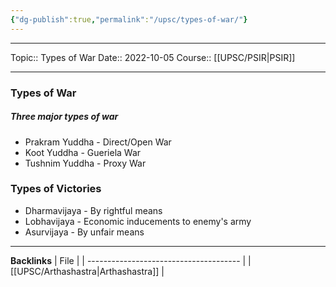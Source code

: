 ```yaml
---
{"dg-publish":true,"permalink":"/upsc/types-of-war/"}
---
```


----
Topic:: Types of War
Date:: 2022-10-05
Course:: [[UPSC/PSIR\|PSIR]] 

----
### Types of War 
##### Three major types of war 
- Prakram Yuddha - Direct/Open War 
- Koot Yuddha - Gueriela War
- Tushnim Yuddha - Proxy War

### Types of Victories 
- Dharmavijaya - By rightful means 
- Lobhavijaya - Economic inducements to enemy's army
- Asurvijaya - By unfair means 


---
**Backlinks**
| File                                   |
| -------------------------------------- |
| [[UPSC/Arthashastra\|Arthashastra]] |



